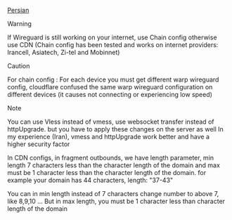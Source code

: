 [Persian](https://github.com/Otisist/Sample/blob/main/Client/README(per).md)

> [!WARNING]
> If Wireguard is still working on your internet, use Chain config otherwise use CDN
> (Chain config has been tested and works on internet providers: Irancell, Asiatech, Zi-tel and Mobinnet)

>[!CAUTION]
>For chain config :
>For each device you must get different warp wireguard config, cloudflare confused the same warp wireguard configuration on different devices (it causes not connecting or experiencing low speed)

>[!NOTE]
>You can use Vless instead of vmess, use websocket transfer instead of httpUpgrade. but you have to apply these changes on the server as well
In my experience (Iran), vmess and httpUpgrade work better and have a higher security factor

In CDN configs, in fragment outbounds, we have length parameter, min length 7 characters less than the character length of the domain and max must be 1 character less than the character length of the domain. for example your domain has 44 characters, length: "37-43"


You can in min length instead of 7 characters change number to above 7, like 8,9,10 ... But in max length, you must be 1 character less than character length of the domain
